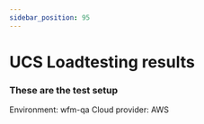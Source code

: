 ```yaml
---
sidebar_position: 95
---
```


# UCS Loadtesting results

### These are the test setup
Environment: wfm-qa
Cloud provider: AWS



